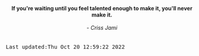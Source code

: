 
<div align="center"><b><span>If you're waiting until you feel talented enough to make it, you'll never make it.</span></b><br><br><i> - Criss Jami</i></div>
<br><br><kbd>Last updated:Thu Oct 20 12:59:22 2022</kbd>